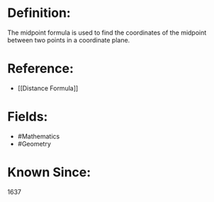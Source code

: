 

# Definition:
The midpoint formula is used to find the coordinates of the midpoint between two points in a coordinate plane.

# Reference:
- [[Distance Formula]]

# Fields: 
- #Mathematics
- #Geometry

# Known Since:
1637

